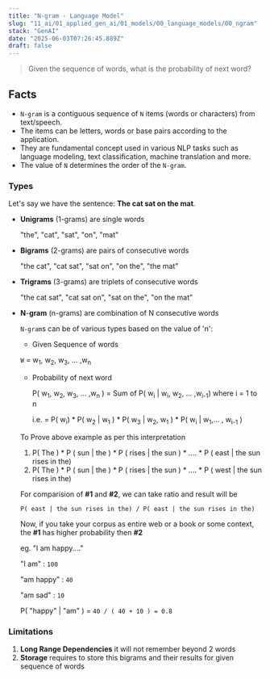 ```yaml
---
title: "N-gram - Language Model"
slug: "11_ai/01_applied_gen_ai/01_models/00_language_models/00_ngram"
stack: "GenAI"
date: "2025-06-03T07:26:45.889Z"
draft: false
---
```


> Given the sequence of words, what is the probability of next word?

## Facts

- `N-gram` is a contiguous sequence of `N` items (words or characters) from text/speech.
- The items can be letters, words or base pairs according to the application.
- They are fundamental concept used in various NLP tasks such as language modeling, text classification, machine translation and more.
- The value of `N` determines the order of the `N-gram`. 

### Types

Let's say we have the sentence: **The cat sat on the mat**.

- **Unigrams** (1-grams) are single words

  "the", "cat", "sat", "on", "mat"

- **Bigrams** (2-grams) are pairs of consecutive words

  "the cat", "cat sat", "sat on", "on the", "the mat"

- **Trigrams** (3-grams) are triplets of consecutive words

  "the cat sat", "cat sat on", "sat on the", "on the mat"

- **N**-**gram** (n-grams) are combination of N consecutive words

  `N-gram`s can be of various types based on the value of 'n':

  - Given Sequence of words

  `W` = w<sub>1</sub>, w<sub>2</sub>, w<sub>3</sub>, ... ,w<sub>n</sub>

  - Probability of next word

    P( w<sub>1</sub>, w<sub>2</sub>, w<sub>3</sub>, ... ,w<sub>n</sub> ) = Sum of P( w<sub>i</sub> | w<sub>i</sub>, w<sub>2</sub>, ... ,w<sub>i-1</sub>) where i = 1 to n

    i.e. = P( w<sub>i</sub>) \* P( w<sub>2</sub> | w<sub>1</sub> ) \* P( w<sub>3</sub> | w<sub>2</sub>, w<sub>1</sub> ) \* P( w<sub>i</sub> | w<sub>1</sub>,... , w<sub>i-1</sub> )

  To Prove above example as per this interpretation

  1. P( The ) \* P ( sun | the ) \* P ( rises | the sun ) \* .... \* P ( east | the sun rises in the)
  2. P( The ) \* P ( sun | the ) \* P ( rises | the sun ) \* .... \* P ( west | the sun rises in the)

  For comparision of **#1** and **#2**, we can take ratio and result will be

  `P( east | the sun rises in the) / P( east | the sun rises in the)`

  Now, if you take your corpus as entire web or a book or some context, the **#1** has higher probability then **#2**

  eg. "I am happy...."

  "I am" : `100`

  "am happy" : `40`

  "am sad" : `10`

  P( "happy" | "am" ) = `40 / ( 40 + 10 ) = 0.8`

### Limitations

1. **Long Range Dependencies** it will not remember beyond 2 words
2. **Storage** requires to store this bigrams and their results for given sequence of words

